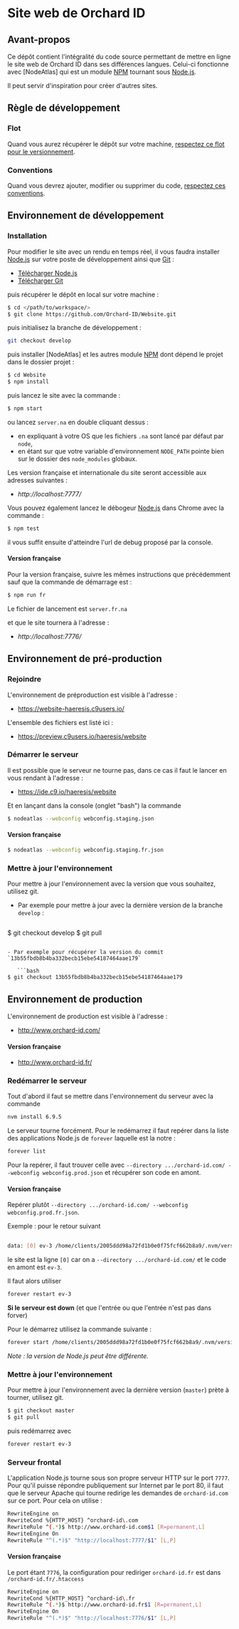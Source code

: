 # Site web de Orchard ID #

[Node.js]: https://nodejs.org/en/ "Node.js"
[NNodeAtlas]: https//node-atlas.js.org/ "NodeAtlas"
[NPM]: https://www.npmjs.com/ "Node Package Manager"
[Git]: https://git-scm.com/ "Git"





## Avant-propos ##

Ce dépôt contient l'intégralité du code source permettant de mettre en ligne le site web de Orchard ID dans ses différences langues. Celui-ci fonctionne avec [NodeAtlas] qui est un module [NPM] tournant sous [Node.js].

Il peut servir d'inspiration pour créer d'autres sites.



## Règle de développement ##

### Flot ###

Quand vous aurez récupérer le dépôt sur votre machine, [respectez ce flot pour le versionnement](https://blog.lesieur.name/comprendre-et-utiliser-git-avec-vos-projets/).

### Conventions ###

Quand vous devrez ajouter, modifier ou supprimer du code, [respectez ces conventions](https://blog.lesieur.name/conventions-html-css-js-et-architecture-front-end/).



## Environnement de développement ##

### Installation ###

Pour modifier le site avec un rendu en temps réel, il vous faudra installer [Node.js] sur votre poste de développement ainsi que [Git] :

- [Télécharger Node.js](https://nodejs.org/en/download/)
- [Télécharger Git](https://git-scm.com/downloads)

puis récupérer le dépôt en local sur votre machine :

```bash
$ cd </path/to/workspace/>
$ git clone https://github.com/Orchard-ID/Website.git
```

puis initialisez la branche de développement :

```bash
git checkout develop
```

puis installer [NodeAtlas] et les autres module [NPM] dont dépend le projet dans le dossier projet :

```bash
$ cd Website
$ npm install
```

puis lancez le site avec la commande :

```bash
$ npm start
```

ou lancez `server.na` en double cliquant dessus :
- en expliquant à votre OS que les fichiers `.na` sont lancé par défaut par `node`,
- en étant sur que votre variable d'environnement `NODE_PATH` pointe bien sur le dossier des `node_modules` globaux.

Les version française et internationale du site seront accessible aux adresses suivantes :

- *http://localhost:7777/*

Vous pouvez également lancez le débogeur [Node.js] dans Chrome avec la commande :

```bash
$ npm test
```

il vous suffit ensuite d'atteindre l'url de debug proposé par la console.

#### Version française ####

Pour la version française, suivre les mêmes instructions que précédemment sauf que la commande de démarrage est :

```bash
$ npm run fr
```

Le fichier de lancement est `server.fr.na`

et que le site tournera à l'adresse :

- *http://localhost:7776/*





## Environnement de pré-production ##

### Rejoindre ###

L'environnement de préproduction est visible à l'adresse : 

- https://website-haeresis.c9users.io/

L'ensemble des fichiers est listé ici :

- https://preview.c9users.io/haeresis/website

### Démarrer le serveur ###

Il est possible que le serveur ne tourne pas, dans ce cas il faut le lancer en vous rendant à l'adresse :

- https://ide.c9.io/haeresis/website

Et en lançant dans la console (onglet "bash") la commande

```bash
$ nodeatlas --webconfig webconfig.staging.json
```

#### Version française ####

```bash
$ nodeatlas --webconfig webconfig.staging.fr.json
```

### Mettre à jour l'environnement ###

Pour mettre à jour l'environnement avec la version que vous souhaitez, utilisez git.

- Par exemple pour mettre à jour avec la dernière version de la branche `develop` :

   ```bash
$ git checkout develop
$ git pull
```

- Par exemple pour récupérer la version du commit `13b55fbdb8b4ba332becb15ebe54187464aae179`

   ```bash
$ git checkout 13b55fbdb8b4ba332becb15ebe54187464aae179
```





## Environnement de production ##

L'environnement de production est visible à l'adresse : 

- http://www.orchard-id.com/

#### Version française ####

- http://www.orchard-id.fr/

### Redémarrer le serveur ###

Tout d'abord il faut se mettre dans l'environnement du serveur avec la commande

```bash
nvm install 6.9.5
```

Le serveur tourne forcément. Pour le redémarrez il faut repérer dans la liste des applications Node.js de `forever` laquelle est la notre :

```bash
forever list
```

Pour la repérer, il faut trouver celle avec `--directory .../orchard-id.com/ --webconfig webconfig.prod.json` et récupérer son code en amont.

#### Version française ####

Repérer plutôt `--directory .../orchard-id.com/ --webconfig webconfig.prod.fr.json`.

Exemple : pour le retour suivant

```bash
                                                                                                                                                                                                                                                                                                                            pid     id       logfile                                                          uptime
data: [0] ev-3 /home/clients/2005ddd98a72fd1b0e0f75fcf662b8a9/.nvm/versions/node/v6.9.5/bin/node /home/clients/2005ddd98a72fd1b0e0f75fcf662b8a9/.nvm/versions/node/v6.9.5/lib/node_modules/node-atlas/ --directory /home/clients/2005ddd98a72fd1b0e0f75fcf662b8a9/orchard-id.com/ --webconfig webconfig.production.json 	24827   24833    /home/clients/2005ddd98a72fd1b0e0f75fcf662b8a9/.forever/ev-3.log 0:2:56:55.421
```

le site est la ligne `[0]` car on a `--directory .../orchard-id.com/` et le code en amont est `ev-3`.

Il faut alors utiliser

```bash
forever restart ev-3
```

**Si le serveur est down** (et que l'entrée ou que l'entrée n'est pas dans forver)

Pour le démarrez utilisez la commande suivante :

```bash
forever start /home/clients/2005ddd98a72fd1b0e0f75fcf662b8a9/.nvm/versions/node/v6.9.5/lib/node_modules/node-atlas/ --directory /home/clients/2005ddd98a72fd1b0e0f75fcf662b8a9/orchard-id.com/ --webconfig webconfig.production.json
```

*Note : la version de Node.js peut être différente.*

### Mettre à jour l'environnement ###

Pour mettre à jour l'environnement avec la dernière version (`master`) prète à tourner, utilisez git.

```bash
$ git checkout master
$ git pull
```

puis redémarrez avec

```bash
forever restart ev-3
```

### Serveur frontal ###

L'application Node.js tourne sous son propre serveur HTTP sur le port `7777`. Pour qu'il puisse répondre publiquement sur Internet par le port 80, il faut que le serveur Apache qui tourne redirige les demandes de `orchard-id.com` sur ce port. Pour cela on utilise :

```bash
RewriteEngine on
RewriteCond %{HTTP_HOST} ^orchard-id\.com
RewriteRule ^(.*)$ http://www.orchard-id.com$1 [R=permanent,L]
RewriteEngine On
RewriteRule "^(.*)$" "http://localhost:7777/$1" [L,P]
```

#### Version française ####

Le port étant `7776`, la configuration pour rediriger `orchard-id.fr` est dans `/orchard-id.fr/.htaccess`

```bash
RewriteEngine on
RewriteCond %{HTTP_HOST} ^orchard-id\.fr
RewriteRule ^(.*)$ http://www.orchard-id.fr$1 [R=permanent,L]
RewriteEngine On
RewriteRule "^(.*)$" "http://localhost:7776/$1" [L,P]
```